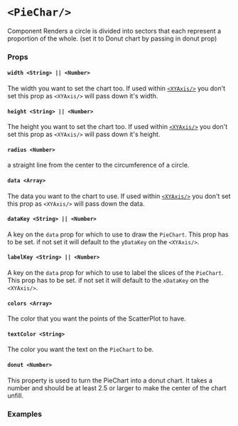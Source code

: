 # `<PieChar/>`

Component Renders a circle is divided into sectors that each represent a proportion of the whole. (set it to Donut chart by passing in donut prop)

### Props

#### `width <String> || <Number>`
The width you want to set the chart too. If used within [`<XYAxis/>`](XYAxis.md) you don't set this prop as `<XYAxis/>` will pass down it's width.

#### `height <String> || <Number>`
The height you want to set the chart too. If used within [`<XYAxis/>`](XYAxis.md) you don't set this prop as `<XYAxis/>` will pass down it's height.

#### `radius <Number>`
a straight line from the center to the circumference of a circle.

#### `data <Array>`
The data you want to the chart to use. If used within [`<XYAxis/>`](XYAxis.md) you don't set this prop as `<XYAxis/>` will pass down the data.

#### `dataKey <String> || <Number>`
A key on the `data` prop for which to use to draw the `PieChart`. This prop has to be set. if not set it will default to the `yDataKey` on the `<XYAxis/>`.

#### `labelKey <String> || <Number>`
A key on the `data` prop for which to use to label the slices of the `PieChart`. This prop has to be set. if not set it will default to the `xDataKey` on the `<XYAxis/>`.

#### `colors <Array>`
The color that you want the points of the ScatterPlot to have.

#### `textColor <String>`
The color you want the text on the `PieChart` to be.

#### `donut <Number>`
This property is used to turn the PieChart into a donut chart. It takes a number and should be at least 2.5 or larger to make the center of the chart unfill.

### Examples
```js

```
